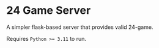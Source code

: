 # 24 Game Server

A simpler flask-based server that provides valid 24-game.

Requires `Python >= 3.11` to run.
